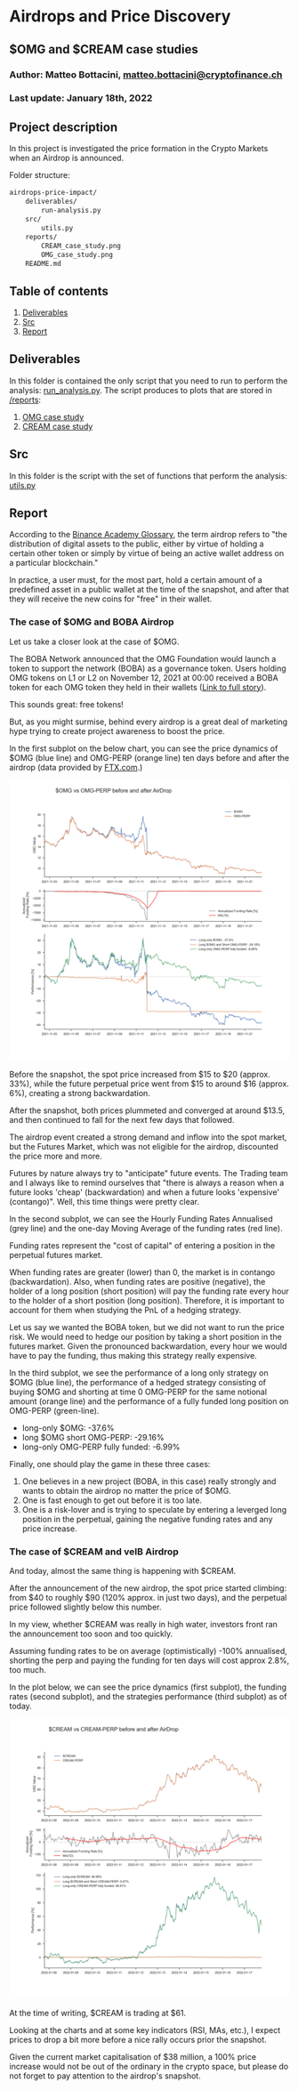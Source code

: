 # Airdrops and Price Discovery
## $OMG and $CREAM case studies

### Author: Matteo Bottacini, [matteo.bottacini@cryptofinance.ch](mailto:matteo.bottacini@cryptofinance.ch) 
### Last update: January 18th, 2022

## Project description
In this project is investigated the price formation in the Crypto Markets when an Airdrop is announced.

Folder structure:
~~~~
airdrops-price-impact/
    deliverables/
        run-analysis.py
    src/
        utils.py
    reports/
        CREAM_case_study.png
        OMG_case_study.png
    README.md
~~~~

## Table of contents
1. [Deliverables](#deliverables)
2. [Src](#src)
3. [Report](#report)

## Deliverables
In this folder is contained the only script that you need to run to perform the analysis: [run_analysis.py](/deliverables/run_analysis.py).
The script produces to plots that are stored in [/reports](/reports):
1. [OMG case study](/reports/OMG_case_study.png)
2. [CREAM case study](/reports/CREAM_case_study.png)

## Src
In this folder is the script with the set of functions that perform the analysis: [utils.py](/src/utils.py) 

## Report

According to the [Binance Academy Glossary](https://academy.binance.com/en/glossary/airdrop), the term airdrop refers to "the distribution of digital assets to the public, either by virtue of holding a certain other token or simply by virtue of being an active wallet address on a particular blockchain."

In practice, a user must, for the most part, hold a certain amount of a predefined asset in a public wallet at the time of the snapshot, and after that they will receive the new coins for "free" in their wallet.


### The case of $OMG and BOBA Airdrop

Let us take a closer look at the case of $OMG.

The BOBA Network announced that the OMG Foundation would launch a token to support the network (BOBA) as a governance token.
Users holding OMG tokens on L1 or L2 on November 12, 2021 at 00:00 received a BOBA token for each OMG token they held in their wallets ([Link to full story](https://boba.network/token/)).

This sounds great: free tokens!

But, as you might surmise, behind every airdrop is a great deal of marketing hype trying to create project awareness to boost the price.

In the first subplot on the below chart, you can see the price dynamics of $OMG (blue line) and OMG-PERP (orange line) ten days before and after the airdrop (data provided by [FTX.com](https://docs.ftx.com/#overview).)

![](/reports/OMG_case_study.png)

Before the snapshot, the spot price increased from $15 to $20 (approx. 33%), while the future perpetual price went from $15 to around $16 (approx. 6%), creating a strong backwardation.

After the snapshot, both prices plummeted and converged at around $13.5, and then continued to fall for the next few days that followed.

The airdrop event created a strong demand and inflow into the spot market, but the Futures Market, which was not eligible for the airdrop, discounted the price more and more.

Futures by nature always try to "anticipate" future events. The Trading team and I always like to remind ourselves that "there is always a reason when a future looks 'cheap' (backwardation) and when a future looks 'expensive' (contango)". 
Well, this time things were pretty clear.

In the second subplot, we can see the Hourly Funding Rates Annualised (grey line) and the one-day Moving Average of the funding rates (red line).

Funding rates represent the "cost of capital" of entering a position in the perpetual futures market. 

When funding rates are greater (lower) than 0, the market is in contango (backwardation).
Also, when funding rates are positive (negative), the holder of a long position (short position) will pay the funding rate every hour to the holder of a short position (long position). Therefore, it is important to account for them when studying the PnL of a hedging strategy.

Let us say we wanted the BOBA token, but we did not want to run the price risk. We would need to hedge our position by taking a short position in the futures market. Given the pronounced backwardation, every hour we would have to pay the funding, thus making this strategy really expensive.

In the third subplot, we see the performance of a long only strategy on $OMG (blue line), the performance of a hedged strategy consisting of buying $OMG and shorting at time 0 OMG-PERP for the same notional amount (orange line) and the performance of a fully funded long position on OMG-PERP (green-line).

* long-only $OMG: -37.6%
* long $OMG short OMG-PERP: -29.16%
* long-only OMG-PERP fully funded: -6.99% 

Finally, one should play the game in these three cases:
1. One believes in a new project (BOBA, in this case) really strongly and wants to obtain the airdrop no matter the price of $OMG.
2. One is fast enough to get out before it is too late.
3. One is a risk-lover and is trying to speculate by entering a leverged long position in the perpetual, gaining the negative funding rates and any price increase.


### The case of $CREAM and veIB Airdrop

And today, almost the same thing is happening with $CREAM.

After the announcement of the new airdrop, the spot price started climbing: from $40 to roughly $90 (120% approx. in just two days), and the perpetual price followed slightly below this number. 

In my view, whether $CREAM was really in high water, investors front ran the announcement too soon and too quickly.

Assuming funding rates to be on average (optimistically) -100% annualised, shorting the perp and paying the funding for ten days will cost approx 2.8%, too much. 

In the plot below, we can see the price dynamics (first subplot), the funding rates (second subplot), and the strategies performance (third subplot) as of today.

![](/reports/CREAM_case_study.png)

At the time of writing, $CREAM is trading at $61. 

Looking at the charts and at some key indicators (RSI, MAs, etc.), I expect prices to drop a bit more before a nice rally occurs prior the snapshot.

Given the current market capitalisation of $38 million, a 100% price increase would not be out of the ordinary in the crypto space, but please do not forget to pay attention to the airdrop's snapshot.
